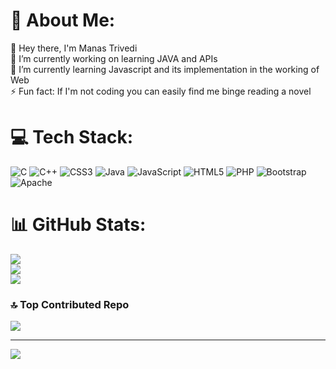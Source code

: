 # 💫 About Me:
👋 Hey there, I'm Manas Trivedi<br>🔭 I’m currently working on learning JAVA and APIs<br>🌱 I’m currently learning Javascript and its implementation in the working of Web<br>⚡ Fun fact: If I'm not coding you can easily find me binge reading a novel


# 💻 Tech Stack:
![C](https://img.shields.io/badge/c-%2300599C.svg?style=for-the-badge&logo=c&logoColor=white) ![C++](https://img.shields.io/badge/c++-%2300599C.svg?style=for-the-badge&logo=c%2B%2B&logoColor=white) ![CSS3](https://img.shields.io/badge/css3-%231572B6.svg?style=for-the-badge&logo=css3&logoColor=white) ![Java](https://img.shields.io/badge/java-%23ED8B00.svg?style=for-the-badge&logo=openjdk&logoColor=white) ![JavaScript](https://img.shields.io/badge/javascript-%23323330.svg?style=for-the-badge&logo=javascript&logoColor=%23F7DF1E) ![HTML5](https://img.shields.io/badge/html5-%23E34F26.svg?style=for-the-badge&logo=html5&logoColor=white) ![PHP](https://img.shields.io/badge/php-%23777BB4.svg?style=for-the-badge&logo=php&logoColor=white) ![Bootstrap](https://img.shields.io/badge/bootstrap-%238511FA.svg?style=for-the-badge&logo=bootstrap&logoColor=white) ![Apache](https://img.shields.io/badge/apache-%23D42029.svg?style=for-the-badge&logo=apache&logoColor=white)
# 📊 GitHub Stats:
![](https://github-readme-stats.vercel.app/api?username=Manas-Trivedi&theme=dark&hide_border=false&include_all_commits=false&count_private=true)<br/>
![](https://github-readme-streak-stats.herokuapp.com/?user=Manas-Trivedi&theme=dark&hide_border=false)<br/>
![](https://github-readme-stats.vercel.app/api/top-langs/?username=Manas-Trivedi&theme=dark&hide_border=false&include_all_commits=false&count_private=true&layout=compact)

### 🔝 Top Contributed Repo
![](https://github-contributor-stats.vercel.app/api?username=Manas-Trivedi&limit=5&theme=dark&combine_all_yearly_contributions=true)

---
[![](https://visitcount.itsvg.in/api?id=Manas-Trivedi&icon=0&color=0)](https://visitcount.itsvg.in)

<!-- Proudly created with GPRM ( https://gprm.itsvg.in ) -->
